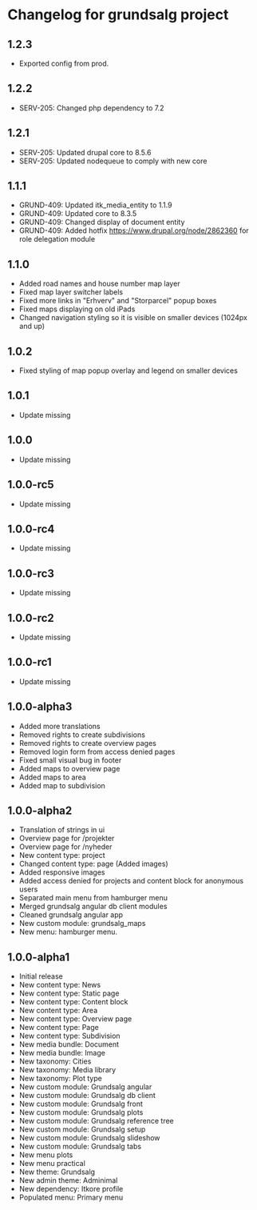 # Changelog for grundsalg project

## 1.2.3
* Exported config from prod.

## 1.2.2
* SERV-205: Changed php dependency to 7.2

## 1.2.1
* SERV-205: Updated drupal core to 8.5.6
* SERV-205: Updated nodequeue to comply with new core

## 1.1.1
* GRUND-409: Updated itk_media_entity to 1.1.9
* GRUND-409: Updated core to 8.3.5
* GRUND-409: Changed display of document entity
* GRUND-409: Added hotfix https://www.drupal.org/node/2862360 for role delegation module


## 1.1.0
* Added road names and house number map layer
* Fixed map layer switcher labels
* Fixed more links in "Erhverv" and "Storparcel" popup boxes
* Fixed maps displaying on old iPads
* Changed navigation styling so it is visible on smaller devices (1024px and up)  

## 1.0.2
* Fixed styling of map popup overlay and legend on smaller devices 

## 1.0.1
* Update missing

## 1.0.0
* Update missing

## 1.0.0-rc5
* Update missing

## 1.0.0-rc4
* Update missing

## 1.0.0-rc3
* Update missing

## 1.0.0-rc2
* Update missing

## 1.0.0-rc1
* Update missing

## 1.0.0-alpha3
* Added more translations
* Removed rights to create subdivisions
* Removed rights to create overview pages
* Removed login form from access denied pages
* Fixed small visual bug in footer
* Added maps to overview page
* Added maps to area
* Added map to subdivision

## 1.0.0-alpha2
* Translation of strings in ui
* Overview page for /projekter
* Overview page for /nyheder
* New content type: project
* Changed content type: page (Added images)
* Added responsive images
* Added access denied for projects and content block for anonymous users
* Separated main menu from hamburger menu
* Merged grundsalg angular db client modules
* Cleaned grundsalg angular app
* New custom module: grundsalg_maps
* New menu: hamburger menu.

## 1.0.0-alpha1
* Initial release
* New content type: News
* New content type: Static page
* New content type: Content block
* New content type: Area
* New content type: Overview page
* New content type: Page
* New content type: Subdivision
* New media bundle: Document
* New media bundle: Image
* New taxonomy: Cities
* New taxonomy: Media library
* New taxonomy: Plot type
* New custom module: Grundsalg angular
* New custom module: Grundsalg db client
* New custom module: Grundsalg front
* New custom module: Grundsalg plots
* New custom module: Grundsalg reference tree
* New custom module: Grundsalg setup
* New custom module: Grundsalg slideshow
* New custom module: Grundsalg tabs
* New menu plots
* New menu practical
* New theme: Grundsalg
* New admin theme: Adminimal
* New dependency: Itkore profile
* Populated menu: Primary menu

